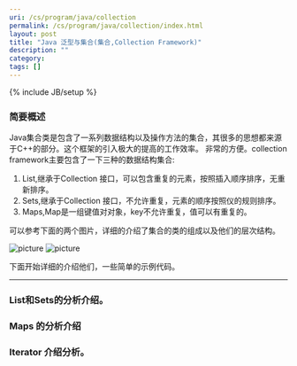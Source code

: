 ```yaml
---
uri: /cs/program/java/collection
permalink: /cs/program/java/collection/index.html
layout: post
title: "Java 泛型与集合(集合,Collection Framework)"
description: ""
category:
tags: []
---
```

{% include JB/setup %}

### 简要概述

Java集合类是包含了一系列数据结构以及操作方法的集合，其很多的思想都来源于C++的部分。这个框架的引入极大的提高的工作效率。
非常的方便。collection framework主要包含了一下三种的数据结构集合:

1. List,继承于Collection 接口，可以包含重复的元素，按照插入顺序排序，无重新排序。
2. Sets,继承于Collection 接口，不允许重复，元素的顺序按照仪的规则排序。
3. Maps,Map是一组键值对对象，key不允许重复，值可以有重复的。

可以参考下面的两个图片，详细的介绍了集合的类的组成以及他们的层次结构。

![picture](http://imgur.com/93VBY1v)
![picture](http://imgur.com/93VBY1v)

下面开始详细的介绍他们，一些简单的示例代码。

-----

### List和Sets的分析介绍。

### Maps 的分析介绍

### Iterator 介绍分析。
